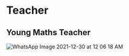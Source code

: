 <h1> Teacher </h1>
<h2> Young Maths Teacher </h2>

![WhatsApp Image 2021-12-30 at 12 06 18 AM](https://user-images.githubusercontent.com/61619271/147695801-51ccf3cd-2b19-4e34-951d-7b9fad6cecc7.jpeg)
